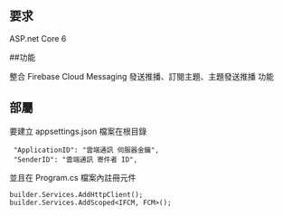 ## 要求

ASP.net Core 6

##功能

整合 Firebase Cloud Messaging  發送推播、訂閱主題、主題發送推播 功能

## 部屬

要建立 appsettings.json  檔案在根目錄

```
 "ApplicationID": "雲端通訊 伺服器金鑰",
 "SenderID": "雲端通訊 寄件者 ID",
```

並且在 Program.cs 檔案內註冊元件

```
builder.Services.AddHttpClient();
builder.Services.AddScoped<IFCM, FCM>();
```
